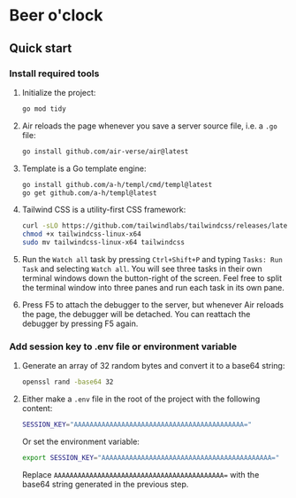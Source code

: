 # Beer o'clock

## Quick start

### Install required tools
1. Initialize the project:
    ```sh
    go mod tidy
    ```

1. Air reloads the page whenever you save a server source file, i.e. a `.go` file:
    ```sh
    go install github.com/air-verse/air@latest
    ```

1. Template is a Go template engine:
    ```sh
    go install github.com/a-h/templ/cmd/templ@latest
    go get github.com/a-h/templ@latest
    ```

1. Tailwind CSS is a utility-first CSS framework:
    ```sh
    curl -sLO https://github.com/tailwindlabs/tailwindcss/releases/latest/download/tailwindcss-linux-x64
    chmod +x tailwindcss-linux-x64
    sudo mv tailwindcss-linux-x64 tailwindcss
    ```

1. Run the `Watch all` task by pressing `Ctrl+Shift+P` and typing `Tasks: Run Task` and selecting `Watch all`. You will see three tasks in their own terminal windows down the button-right of the screen. Feel free to split the terminal window into three panes and run each task in its own pane.

1. Press F5 to attach the debugger to the server, but whenever Air reloads the page, the debugger will be detached. You can reattach the debugger by pressing F5 again.

### Add session key to .env file or environment variable
1. Generate an array of 32 random bytes and convert it to a base64 string:
    ```sh
    openssl rand -base64 32
    ```


1. Either make a `.env` file in the root of the project with the following content:
    ```sh
    SESSION_KEY="AAAAAAAAAAAAAAAAAAAAAAAAAAAAAAAAAAAAAAAAAAA="
    ```
    Or set the environment variable:
    ```sh
    export SESSION_KEY="AAAAAAAAAAAAAAAAAAAAAAAAAAAAAAAAAAAAAAAAAAA="
    ```
    Replace `AAAAAAAAAAAAAAAAAAAAAAAAAAAAAAAAAAAAAAAAAAA=` with the base64 string generated in the previous step.